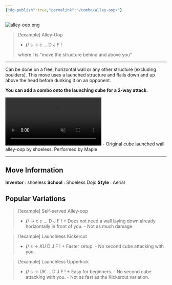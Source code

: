```yaml
---
{"dg-publish":true,"permalink":"/combo/alley-oop/"}
---
```



![alley-oop.png](/img/user/!source/alley-oop.png)
> [!example] Alley-Oop
> -  **/**/ s -> c ... D J F !
>
> where ! is "move the structure behind and above you"
***

Can be done on a free, horizontal wall or any other structure (excluding boulders). This move uses a launched structure and flails down and up above the head before dunking it on an opponent. 

**You can add a combo onto the launching cube for a 2-way attack.**

<video controls loop autoplay muted>  
  <source src="https://files.catbox.moe/1r507y.mp4" type="video/mp4">  
  Your browser does not support the video tag.  
</video>
 - Original cube launched wall alley-oop by shoeless. Performed by Maple
 
***

## Move Information
**Inventor** : shoeless
**School** : Shoeless Dojo
**Style** : Aerial

## Popular Variations

> [!example] Self-served Alley-oop
> - **/**/ -> c *c* ... D J F !
\+ Does not need a wall laying down already horizontally in front of you.
\- Not as much damage.

> [!example] Launchless Kickercut
> - **/**/ s -> *KU* D J F !
\+ Faster setup.
\- No second cube attacking with you.

> [!example] Launchless Upperkick
> - **/**/ s -> *UK* ... D J F !
\+ Easy for beginners.
\- No second cube attacking with you.
\- Not as fast as the Kickercut variation.
